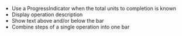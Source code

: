 - Use a ProgressIndicator when the total units to completion is known
- Display operation description
- Show text above and/or below the bar
- Combine steps of a single operation into one bar